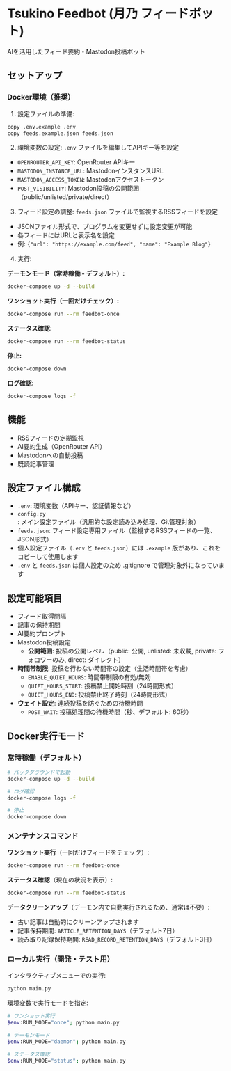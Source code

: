 # Tsukino Feedbot (月乃 フィードボット)

AIを活用したフィード要約・Mastodon投稿ボット

## セットアップ

### Docker環境（推奨）

1. 設定ファイルの準備:
```bash
copy .env.example .env
copy feeds.example.json feeds.json
```

2. 環境変数の設定:
`.env` ファイルを編集してAPIキー等を設定
- `OPENROUTER_API_KEY`: OpenRouter APIキー
- `MASTODON_INSTANCE_URL`: MastodonインスタンスURL
- `MASTODON_ACCESS_TOKEN`: Mastodonアクセストークン
- `POST_VISIBILITY`: Mastodon投稿の公開範囲（public/unlisted/private/direct）

3. フィード設定の調整:
`feeds.json` ファイルで監視するRSSフィードを設定
- JSONファイル形式で、プログラムを変更せずに設定変更が可能
- 各フィードにはURLと表示名を設定
- 例: `{"url": "https://example.com/feed", "name": "Example Blog"}`

4. 実行:

**デーモンモード（常時稼働 - デフォルト）:**
```bash
docker-compose up -d --build
```

**ワンショット実行（一回だけチェック）:**
```bash
docker-compose run --rm feedbot-once
```

**ステータス確認:**
```bash
docker-compose run --rm feedbot-status
```

**停止:**
```bash
docker-compose down
```

**ログ確認:**
```bash
docker-compose logs -f
```

## 機能

- RSSフィードの定期監視
- AI要約生成（OpenRouter API）
- Mastodonへの自動投稿
- 既読記事管理

## 設定ファイル構成

- `.env`: 環境変数（APIキー、認証情報など）
- `config.py`: メイン設定ファイル（汎用的な設定読み込み処理、Git管理対象）
- `feeds.json`: フィード設定専用ファイル（監視するRSSフィードの一覧、JSON形式）
- 個人設定ファイル（`.env` と `feeds.json`）には `.example` 版があり、これをコピーして使用します
- `.env` と `feeds.json` は個人設定のため .gitignore で管理対象外になっています

## 設定可能項目

- フィード取得間隔
- 記事の保持期間
- AI要約プロンプト
- Mastodon投稿設定
  - **公開範囲**: 投稿の公開レベル（public: 公開, unlisted: 未収載, private: フォロワーのみ, direct: ダイレクト）
- **時間帯制限**: 投稿を行わない時間帯の設定（生活時間帯を考慮）
  - `ENABLE_QUIET_HOURS`: 時間帯制限の有効/無効
  - `QUIET_HOURS_START`: 投稿禁止開始時刻（24時間形式）
  - `QUIET_HOURS_END`: 投稿禁止終了時刻（24時間形式）
- **ウェイト設定**: 連続投稿を防ぐための待機時間
  - `POST_WAIT`: 投稿処理間の待機時間（秒、デフォルト: 60秒）

## Docker実行モード

### 常時稼働（デフォルト）
```bash
# バックグラウンドで起動
docker-compose up -d --build

# ログ確認
docker-compose logs -f

# 停止
docker-compose down
```

### メンテナンスコマンド

**ワンショット実行**（一回だけフィードをチェック）:
```bash
docker-compose run --rm feedbot-once
```

**ステータス確認**（現在の状況を表示）:
```bash
docker-compose run --rm feedbot-status
```

**データクリーンアップ**（デーモン内で自動実行されるため、通常は不要）:
- 古い記事は自動的にクリーンアップされます
- 記事保持期間: `ARTICLE_RETENTION_DAYS`（デフォルト7日）
- 読み取り記録保持期間: `READ_RECORD_RETENTION_DAYS`（デフォルト3日）

### ローカル実行（開発・テスト用）

インタラクティブメニューでの実行:
```bash
python main.py
```

環境変数で実行モードを指定:
```bash
# ワンショット実行
$env:RUN_MODE="once"; python main.py

# デーモンモード
$env:RUN_MODE="daemon"; python main.py

# ステータス確認
$env:RUN_MODE="status"; python main.py
```
